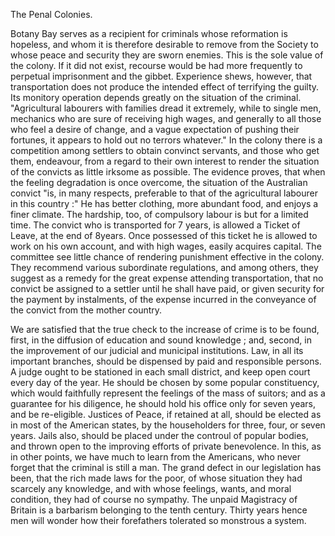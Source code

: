 The Penal Colonies.Botany Bay serves as a recipient for criminals whose reformation is
                    hopeless, and whom it is therefore desirable to remove from the
                    Society to whose peace and security they are sworn enemies. This
                    is the sole value of the colony. If it did not exist, recourse would be
                    had more frequently to perpetual imprisonment and the gibbet.
                    Experience shews, however, that transportation does not produce the
                    intended effect of terrifying the guilty. Its monitory operation depends
                    greatly on the situation of the criminal. "Agricultural labourers with
                    families dread it extremely, while to single men, mechanics who are sure of
                    receiving high wages, and generally to all those who feel a desire of
                    change, and a vague expectation of pushing their fortunes, it appears
                    to hold out no terrors whatever." In the colony there is a competition
                    among settlers to obtain convinct servants, and those who get them,
                    endeavour, from a regard to their own interest to render the situation
                    of the convicts as little irksome as possible. The evidence proves,
                    that when the feeling degradation is once overcome, the
                    situation of the Australian convict "is, in many respects, preferable to
                    that of the agricultural labourer in this country :" He has better
                    clothing, more abundant food, and enjoys a finer climate. The
                    hardship, too, of compulsory labour is but for a limited time. The convict
                    who is transported for 7 years, is allowed a Ticket of Leave, at the
                    end of 8years. Once possessed of this ticket he is allowed to work on his
                    own account, and with high wages, easily acquires capital. The committee see little chance of rendering punishment effective in the colony. They recommend various subordinate regulations, and among others, they suggest as a remedy for the
                    great expense attending transportation, that no convict be assigned to a
                    settler until he shall have paid, or given security for the payment by
                        instalments, of the expense incurred in the conveyance of
                    the convict from the mother country.We are satisfied that the true check to the increase of crime is to be
                    found, first, in the diffusion of education and sound knowledge
                    ; and, second, in the improvement of our judicial and municipal
                    institutions. Law, in all its important branches, should be dispensed by
                    paid and responsible persons. A judge ought to be stationed in each
                    small district, and keep open court every day of the year. He should be
                    chosen by some popular constituency, which would faithfully represent
                    the feelings of the mass of suitors; and as a guarantee for his diligence,
                    he should hold his office only for seven years, and be re-eligible. Justices of Peace, if retained at all, should be elected as in
                    most of the American states, by the householders for three, four, or seven
                    years. Jails also, should be placed under the controul of popular bodies,
                    and thrown open to the improving efforts of private benevolence. In
                    this, as in other points, we have much to learn from the Americans, who
                    never forget that the criminal is still a man. The grand defect in our
                    legislation has been, that the rich made laws for the poor, of whose
                    situation they had scarcely any knowledge, and with whose feelings, wants, and moral condition, they had of course no
                    sympathy. The unpaid Magistracy of Britain is a barbarism
                    belonging to the tenth century. Thirty years hence men will wonder how
                    their forefathers tolerated so monstrous a system.